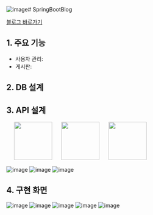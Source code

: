 ![image](https://github.com/user-attachments/assets/72cf91b2-33e6-470a-9d0a-f1e1cadf1953)# SpringBootBlog

<a href="[https://github.com](http://springboot-blog-env.eba-upn4r5dq.ap-northeast-2.elasticbeanstalk.com/login)" target="_blank">블로그 바로가기</a>

## 1. 주요 기능
   - 사용자 관리:
   - 게시판:

## 2. DB 설계

## 3. API 설계

<img src="https://github.com/user-attachments/assets/ce900d67-addf-4e63-aeab-f67fe7a6bced" width="100" style="margin-left: 20px;" />
<img src="" width="100" style="margin-left: 20px;" />
<img src="" width="100" style="margin-left: 20px;" />

![image](https://github.com/user-attachments/assets/ce900d67-addf-4e63-aeab-f67fe7a6bced)
![image](https://github.com/user-attachments/assets/02cb54ff-fd94-4c1a-a77e-9ba9b0391cd1)
![image](https://github.com/user-attachments/assets/89492375-147f-48d4-9803-6fda45d0d180)

## 4. 구현 화면



![image](https://github.com/user-attachments/assets/3a71c4b8-b029-4ce4-b03d-84ad1aa77a99)
![image](https://github.com/user-attachments/assets/7e789d96-6d9f-456e-be70-0530a2bf70b6)
![image](https://github.com/user-attachments/assets/0a73c314-8dcc-41d3-b39c-562a18d1955e)
![image](https://github.com/user-attachments/assets/86991f04-c192-4986-a994-447039033813)
![image](https://github.com/user-attachments/assets/b3c5c761-25c5-4052-9d8b-3753903ba7c7)
